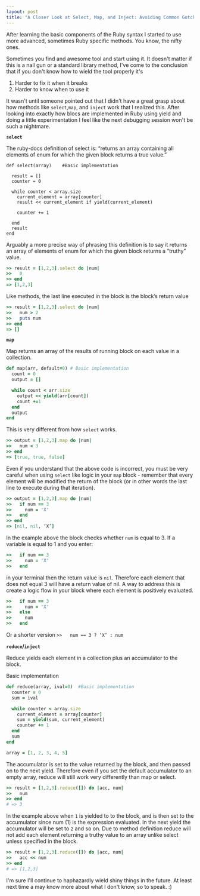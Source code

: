 ```yaml
---
layout: post
title: "A Closer Look at Select, Map, and Inject: Avoiding Common Gotchas"
---
```


After learning the basic components of the Ruby syntax I started to use more advanced, sometimes Ruby specific methods. You know, the nifty ones.

Sometimes you find and awesome tool and start using it. It doesn't matter if this is a nail gun or a standard library method, I've come to the conclusion that if you don't know how to wield the tool properly it's

1. Harder to fix it when it breaks
2. Harder to know when to use it

It wasn't until someone pointed out that I didn't have a great grasp about how methods like `select`,`map`, and `inject` work that I realized this. After looking into exactly how blocs are implemented in Ruby using yield and doing a little experimentation I feel like the next debugging session won't be such a nightmare.

**`select`**

The ruby-docs definition of select is: “returns an array containing all elements of enum for which the given block returns a true value.” 

```
def select(array)    #Basic implementation

  result = []
  counter = 0

  while counter < array.size
    current_element = array[counter]
    result << current_element if yield(current_element)

    counter += 1

  end
  result
end
```

Arguably a more precise way of phrasing this definition is to say it returns an array of elements of enum for which the given block returns a “truthy” value.

```ruby
>> result = [1,2,3].select do |num|
>>   0
>> end
=> [1,2,3]
```

Like methods, the last line executed in the block is the block’s return value

```ruby
>> result = [1,2,3].select do |num|
>>   num > 2
>>   puts num  
>> end
=> []
```


**`map`**
 
Map returns an array of the results of running block on each value in a collection. 

```ruby
def map(arr, default=0) # Basic implementation
  count = 0
  output = []

  while count < arr.size
    output << yield(arr[count])
    count +=1
  end
  output
end
```

This is very different from how `select` works.

```ruby
>> output = [1,2,3].map do |num| 
>>   num < 3
>> end
=> [true, true, false]
```

Even if you understand that the above code is incorrect, you must be very careful when using `select` like logic in your `map` block -  remember that every element will be modified the return of the block (or in other words the last line to execute during that iteration).

```ruby
>> output = [1,2,3].map do |num|
>>   if num == 3
>>     num = 'X'
>>   end
>> end
=> [nil, nil, ‘X’]
```

In the example above the block checks whether `num` is equal to 3. If a variable is equal to 1 and you enter:

```ruby
>>   if num == 3
>>     num = 'X'
>>   end
```

in your terminal then the return value is `nil`. Therefore each element that does not equal 3 will have a return value of nil. A way to address this is create a logic flow in your block where each element is positively evaluated.


```ruby
>>   if num == 3
>>     num = 'X'
>>   else
>>     num
>>   end
```

Or a shorter version 
`>>   num == 3 ? ‘X’ : num`

**`reduce`/`inject`**

Reduce yields each element in a collection plus an accumulator to the block. 

Basic implementation

```ruby
def reduce(array, ival=0)  #Basic implementation
  counter = 0
  sum = ival

  while counter < array.size
    current_element = array[counter]
    sum = yield(sum, current_element)
    counter += 1 
  end
  sum
end

array = [1, 2, 3, 4, 5]
```

The accumulator is set to the value returned by the block, and then passed on to the next yield. Therefore even if you set the default accumulator to an empty array, reduce will still work very differently than map or select.

```ruby
>> result = [1,2,3].reduce([]) do |acc, num| 
>>   num 
>> end
# => 3
```
In the example above when `1` is yielded to to the block, and is then set to the accumulator since num (1) is the expression evaluated. In the next yield the accumulator will be set to `2` and so on. Due to method definition reduce will not add each element returning a truthy value to an array unlike select unless specified in the block.

```ruby
>> result = [1,2,3].reduce([]) do |acc, num| 
>>   acc << num 
>> end
# => [1,2,3]
```

I'm sure I'll continue to haphazardly wield shiny things in the future. At least next time a may know more about what I don't know, so to speak. :)